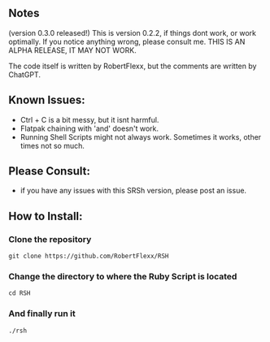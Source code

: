 ## Notes
(version 0.3.0 released!) This is version 0.2.2, if things dont work, or work optimally. If you notice anything wrong, please consult me.
THIS IS AN ALPHA RELEASE, IT MAY NOT WORK.

The code itself is written by RobertFlexx, but the comments are written by ChatGPT.

## Known Issues: 
- Ctrl + C is a bit messy, but it isnt harmful.
- Flatpak chaining with 'and' doesn't work.
- Running Shell Scripts might not always work. Sometimes it works, other times not so much.

## Please Consult:
- if you have any issues with this SRSh version, please post an issue.

## How to Install:
### Clone the repository
```console
git clone https://github.com/RobertFlexx/RSH
```

### Change the directory to where the Ruby Script is located
```console
cd RSH
```

### And finally run it
```console
./rsh
```
